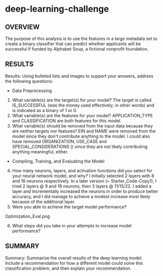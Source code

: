 # deep-learning-challenge

## OVERVIEW

The purpose of this analysis is to use the features in a large metadata set to create a binary classifier that can predict whether applicants will be successful if funded by Alphabet Soup, a fictional nonprofit foundation.

## RESULTS 

Results: Using bulleted lists and images to support your answers, address the following questions:

* Data Preprocessing

1. What variable(s) are the target(s) for your model? The target is called IS_SUCCESSFUL (was the money used effectively, in other words) and is indicated as a binary of 1 or 0.
2. What variable(s) are the features for your model? APPLICATION_TYPE and CLASSIFICATION are both features for this model. 
3. What variable(s) should be removed from the input data because they are neither targets nor features? EIN and NAME were removed from the model since they don't contribute anything to the model. I could also have removed ORGANIZATION, USE_CASE and SPECIAL_CONSIDERATIONS () since they are not likely contributing anything meaningful, either.

* Compiling, Training, and Evaluating the Model

4. How many neurons, layers, and activation functions did you select for your neural network model, and why? I initially selected 2 layers with 8 and 16 neurons respectively. In a later version (= Starter_Code-Copy1), I tried 2 layers @ 9 and 18 neurons, then 3 layers @ 11/15/22. I added a layer and incrementally increased the neurons in order to produce better accuracy, and I did manage to achieve a modest increase most likely because of the additional layer.
5. Were you able to achieve the target model performance? 

Optimization_Eval.png

6. What steps did you take in your attempts to increase model performance?

## SUMMARY
Summary: Summarize the overall results of the deep learning model. Include a recommendation for how a different model could solve this classification problem, and then explain your recommendation.